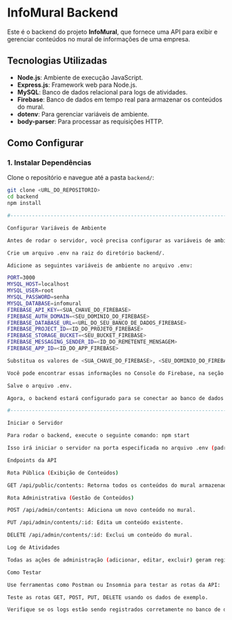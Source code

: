 # InfoMural Backend

Este é o backend do projeto **InfoMural**, que fornece uma API para exibir e gerenciar conteúdos no mural de informações de uma empresa.

## Tecnologias Utilizadas

- **Node.js**: Ambiente de execução JavaScript.
- **Express.js**: Framework web para Node.js.
- **MySQL**: Banco de dados relacional para logs de atividades.
- **Firebase**: Banco de dados em tempo real para armazenar os conteúdos do mural.
- **dotenv**: Para gerenciar variáveis de ambiente.
- **body-parser**: Para processar as requisições HTTP.

## Como Configurar

### 1. Instalar Dependências

Clone o repositório e navegue até a pasta `backend/`:

```bash
git clone <URL_DO_REPOSITORIO>
cd backend
npm install

#-----------------------------------------------------------------------------------#

Configurar Variáveis de Ambiente

Antes de rodar o servidor, você precisa configurar as variáveis de ambiente. Isso garante que o backend se conecte ao banco de dados MySQL e ao Firebase corretamente.

Crie um arquivo .env na raiz do diretório backend/.

Adicione as seguintes variáveis de ambiente no arquivo .env:

PORT=3000
MYSQL_HOST=localhost
MYSQL_USER=root
MYSQL_PASSWORD=senha
MYSQL_DATABASE=infomural
FIREBASE_API_KEY=<SUA_CHAVE_DO_FIREBASE>
FIREBASE_AUTH_DOMAIN=<SEU_DOMINIO_DO_FIREBASE>
FIREBASE_DATABASE_URL=<URL_DO_SEU_BANCO_DE_DADOS_FIREBASE>
FIREBASE_PROJECT_ID=<ID_DO_PROJETO_FIREBASE>
FIREBASE_STORAGE_BUCKET=<SEU_BUCKET_FIREBASE>
FIREBASE_MESSAGING_SENDER_ID=<ID_DO_REMETENTE_MENSAGEM>
FIREBASE_APP_ID=<ID_DO_APP_FIREBASE>

Substitua os valores de <SUA_CHAVE_DO_FIREBASE>, <SEU_DOMINIO_DO_FIREBASE>, etc., com as credenciais do seu projeto Firebase.

Você pode encontrar essas informações no Console do Firebase, na seção de configurações do seu projeto.

Salve o arquivo .env.

Agora, o backend estará configurado para se conectar ao banco de dados e ao Firebase.

#-----------------------------------------------------------------------------------#

Iniciar o Servidor

Para rodar o backend, execute o seguinte comando: npm start

Isso irá iniciar o servidor na porta especificada no arquivo .env (padrão 3000).

Endpoints da API

Rota Pública (Exibição de Conteúdos)

GET /api/public/contents: Retorna todos os conteúdos do mural armazenados no Firebase.

Rota Administrativa (Gestão de Conteúdos)

POST /api/admin/contents: Adiciona um novo conteúdo no mural.

PUT /api/admin/contents/:id: Edita um conteúdo existente.

DELETE /api/admin/contents/:id: Exclui um conteúdo do mural.

Log de Atividades

Todas as ações de administração (adicionar, editar, excluir) geram registros de log no banco de dados MySQL.

Como Testar

Use ferramentas como Postman ou Insomnia para testar as rotas da API:

Teste as rotas GET, POST, PUT, DELETE usando os dados de exemplo.

Verifique se os logs estão sendo registrados corretamente no banco de dados MySQL.




